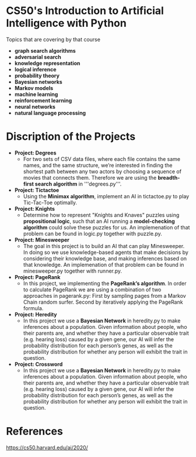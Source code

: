 # CS50's Introduction to Artificial Intelligence with Python
Topics that are covering by that course
- **graph search algorithms** 
- **adversarial search**
- **knowledge representation**
- **logical inference** 
- **probability theory** 
- **Bayesian networks**
- **Markov models**
- **machine learning**
- **reinforcement learning**
- **neural networks**
- **natural language processing**
  


#  Discription of the Projects

- **Project: Degrees**
    +  For two sets of CSV data files, where each file contains the same names, and the same structure, we’re interested in finding the shortest path between any two actors by choosing a sequence of movies that connects them. Therefore we are using the **breadth-first search algorithm** in '''degrees.py'''.
- **Project: Tictactoe**
    + Using the **Minimax algorithm**, implement an AI in tictactoe.py to play Tic-Tac-Toe optimally.
- **Project: Knights**
    + Determine how to represent "Knights and Knaves" puzzles using **propositional logic**, such that an AI running a **model-checking algorithm** could solve these puzzles for us. An implemenation of that problem can be found in logic.py together with puzzle.py.
- **Project: Minesweeper**
    + The goal in this project is to build an AI that can play Minesweeper. In doing so we use knowledge-based agents that make decisions by considering their knowledge base, and making inferences based on that knowledge. An implemenation of that problem can be found in minesweeper.py together with runner.py.
- **Project: PageRank**
    + In this project, we implementing the **PageRank’s algorithm**. In order to calculate PageRank we are using a combination of two approaches in pagerank.py: First by sampling pages from a Markov Chain random surfer. Second by iteratively applying the PageRank formula.
- **Project: Heredity**
    + In this project we use a **Bayesian Network** in heredity.py to make inferences about a population. Given information about people, who their parents are, and whether they have a particular observable trait (e.g. hearing loss) caused by a given gene, our AI will infer the probability distribution for each person’s genes, as well as the probability distribution for whether any person will exhibit the trait in question.
- **Project: Crossword**
    + In this project we use a **Bayesian Network** in heredity.py to make inferences about a population. Given information about people, who their parents are, and whether they have a particular observable trait (e.g. hearing loss) caused by a given gene, our AI will infer the probability distribution for each person’s genes, as well as the probability distribution for whether any person will exhibit the trait in question.  
 

#  References
https://cs50.harvard.edu/ai/2020/
